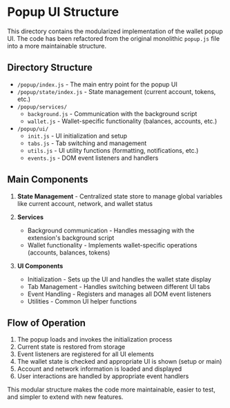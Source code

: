 # Popup UI Structure

This directory contains the modularized implementation of the wallet popup UI. The code has been refactored from the original monolithic `popup.js` file into a more maintainable structure.

## Directory Structure

- `/popup/index.js` - The main entry point for the popup UI
- `/popup/state/index.js` - State management (current account, tokens, etc.)
- `/popup/services/`
  - `background.js` - Communication with the background script
  - `wallet.js` - Wallet-specific functionality (balances, accounts, etc.)
- `/popup/ui/`
  - `init.js` - UI initialization and setup
  - `tabs.js` - Tab switching and management
  - `utils.js` - UI utility functions (formatting, notifications, etc.)
  - `events.js` - DOM event listeners and handlers

## Main Components

1. **State Management** - Centralized state store to manage global variables like current account, network, and wallet status

2. **Services**
   - Background communication - Handles messaging with the extension's background script
   - Wallet functionality - Implements wallet-specific operations (accounts, balances, tokens)

3. **UI Components**
   - Initialization - Sets up the UI and handles the wallet state display
   - Tab Management - Handles switching between different UI tabs
   - Event Handling - Registers and manages all DOM event listeners
   - Utilities - Common UI helper functions

## Flow of Operation

1. The popup loads and invokes the initialization process
2. Current state is restored from storage
3. Event listeners are registered for all UI elements
4. The wallet state is checked and appropriate UI is shown (setup or main)
5. Account and network information is loaded and displayed
6. User interactions are handled by appropriate event handlers

This modular structure makes the code more maintainable, easier to test, and simpler to extend with new features.